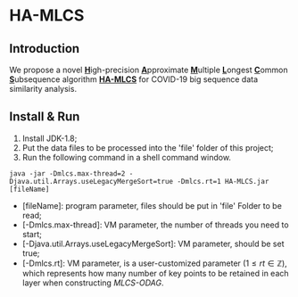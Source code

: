 # HA-MLCS
## Introduction
We propose a novel <u>**H**</u>igh-precision <u>**A**</u>pproximate <u>**M**</u>ultiple <u>**L**</u>ongest <u>**C**</u>ommon <u>**S**</u>ubsequence algorithm <u>**HA-MLCS**</u> for COVID-19 big sequence data similarity analysis.

## Install & Run

 1. Install JDK-1.8;
 2. Put the data files to be processed into the 'file' folder of this project;
 3. Run the following command in a shell command window.
```
java -jar -Dmlcs.max-thread=2 -Djava.util.Arrays.useLegacyMergeSort=true -Dmlcs.rt=1 HA-MLCS.jar [fileName]
```
 - [fileName]: program parameter, files should be put in 'file' Folder to be read;
 - [-Dmlcs.max-thread]: VM parameter, the number of threads you need to start;
 - [-Djava.util.Arrays.useLegacyMergeSort]: VM parameter, should be set true;
 - [-Dmlcs.rt]: VM parameter, is a user-customized parameter ($1 \leqslant rt \in \mathbb{Z}$), which represents how many number of key points to be retained in each layer when constructing *MLCS-ODAG*.
